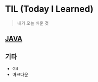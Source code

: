 # TIL (Today I Learned)

>  내가 오늘 배운 것



## [JAVA](https://www.oracle.com/kr/java/)



## 기타

* Git
* 마크다운